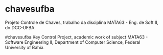 # chavesufba
Projeto Controle de Chaves, trabalho da disciplina MATA63 - Eng. de Soft II, do DCC-UFBA.

#chavesufba
Key Control Project, academic work of subject MATA63 - Software Engineering II, Department of Computer Science, Federal University of Bahia.
